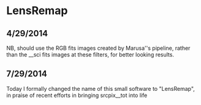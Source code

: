 LensRemap
==========

4/29/2014
---------
  NB, should use the RGB fits images created by Marusa''s pipeline, rather than the __sci fits images at these filters, for better looking results.

7/29/2014
---------
  Today I formally changed the name of this small software to "LensRemap", in praise of recent efforts in bringing srcpix__tot into life

